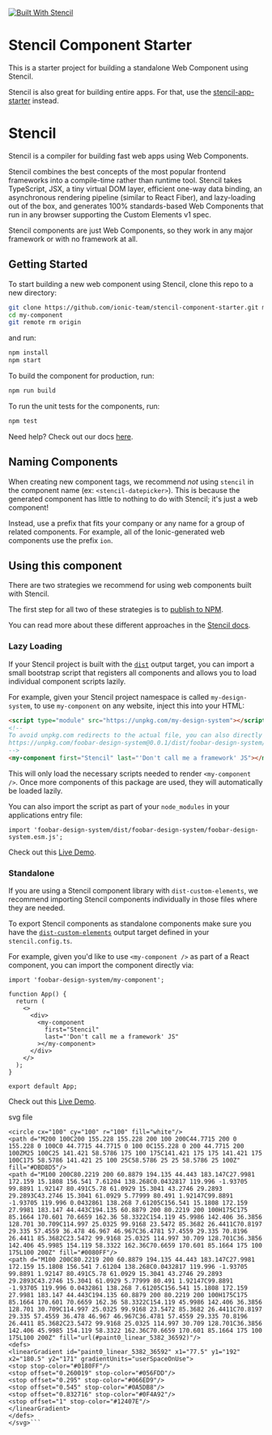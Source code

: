 [![Built With Stencil](https://img.shields.io/badge/-Built%20With%20Stencil-16161d.svg?logo=data%3Aimage%2Fsvg%2Bxml%3Bbase64%2CPD94bWwgdmVyc2lvbj0iMS4wIiBlbmNvZGluZz0idXRmLTgiPz4KPCEtLSBHZW5lcmF0b3I6IEFkb2JlIElsbHVzdHJhdG9yIDE5LjIuMSwgU1ZHIEV4cG9ydCBQbHVnLUluIC4gU1ZHIFZlcnNpb246IDYuMDAgQnVpbGQgMCkgIC0tPgo8c3ZnIHZlcnNpb249IjEuMSIgaWQ9IkxheWVyXzEiIHhtbG5zPSJodHRwOi8vd3d3LnczLm9yZy8yMDAwL3N2ZyIgeG1sbnM6eGxpbms9Imh0dHA6Ly93d3cudzMub3JnLzE5OTkveGxpbmsiIHg9IjBweCIgeT0iMHB4IgoJIHZpZXdCb3g9IjAgMCA1MTIgNTEyIiBzdHlsZT0iZW5hYmxlLWJhY2tncm91bmQ6bmV3IDAgMCA1MTIgNTEyOyIgeG1sOnNwYWNlPSJwcmVzZXJ2ZSI%2BCjxzdHlsZSB0eXBlPSJ0ZXh0L2NzcyI%2BCgkuc3Qwe2ZpbGw6I0ZGRkZGRjt9Cjwvc3R5bGU%2BCjxwYXRoIGNsYXNzPSJzdDAiIGQ9Ik00MjQuNywzNzMuOWMwLDM3LjYtNTUuMSw2OC42LTkyLjcsNjguNkgxODAuNGMtMzcuOSwwLTkyLjctMzAuNy05Mi43LTY4LjZ2LTMuNmgzMzYuOVYzNzMuOXoiLz4KPHBhdGggY2xhc3M9InN0MCIgZD0iTTQyNC43LDI5Mi4xSDE4MC40Yy0zNy42LDAtOTIuNy0zMS05Mi43LTY4LjZ2LTMuNkgzMzJjMzcuNiwwLDkyLjcsMzEsOTIuNyw2OC42VjI5Mi4xeiIvPgo8cGF0aCBjbGFzcz0ic3QwIiBkPSJNNDI0LjcsMTQxLjdIODcuN3YtMy42YzAtMzcuNiw1NC44LTY4LjYsOTIuNy02OC42SDMzMmMzNy45LDAsOTIuNywzMC43LDkyLjcsNjguNlYxNDEuN3oiLz4KPC9zdmc%2BCg%3D%3D&colorA=16161d&style=flat-square)](https://stenciljs.com)

# Stencil Component Starter

This is a starter project for building a standalone Web Component using Stencil.

Stencil is also great for building entire apps. For that, use the [stencil-app-starter](https://github.com/ionic-team/stencil-app-starter) instead.

# Stencil

Stencil is a compiler for building fast web apps using Web Components.

Stencil combines the best concepts of the most popular frontend frameworks into a compile-time rather than runtime tool. Stencil takes TypeScript, JSX, a tiny virtual DOM layer, efficient one-way data binding, an asynchronous rendering pipeline (similar to React Fiber), and lazy-loading out of the box, and generates 100% standards-based Web Components that run in any browser supporting the Custom Elements v1 spec.

Stencil components are just Web Components, so they work in any major framework or with no framework at all.

## Getting Started

To start building a new web component using Stencil, clone this repo to a new directory:

```bash
git clone https://github.com/ionic-team/stencil-component-starter.git my-component
cd my-component
git remote rm origin
```

and run:

```bash
npm install
npm start
```

To build the component for production, run:

```bash
npm run build
```

To run the unit tests for the components, run:

```bash
npm test
```

Need help? Check out our docs [here](https://stenciljs.com/docs/my-first-component).

## Naming Components

When creating new component tags, we recommend _not_ using `stencil` in the component name (ex: `<stencil-datepicker>`). This is because the generated component has little to nothing to do with Stencil; it's just a web component!

Instead, use a prefix that fits your company or any name for a group of related components. For example, all of the Ionic-generated web components use the prefix `ion`.

## Using this component

There are two strategies we recommend for using web components built with Stencil.

The first step for all two of these strategies is to [publish to NPM](https://docs.npmjs.com/getting-started/publishing-npm-packages).

You can read more about these different approaches in the [Stencil docs](https://stenciljs.com/docs/publishing).

### Lazy Loading

If your Stencil project is built with the [`dist`](https://stenciljs.com/docs/distribution) output target, you can import a small bootstrap script that registers all components and allows you to load individual component scripts lazily.

For example, given your Stencil project namespace is called `my-design-system`, to use `my-component` on any website, inject this into your HTML:

```html
<script type="module" src="https://unpkg.com/my-design-system"></script>
<!--
To avoid unpkg.com redirects to the actual file, you can also directly import:
https://unpkg.com/foobar-design-system@0.0.1/dist/foobar-design-system/foobar-design-system.esm.js
-->
<my-component first="Stencil" last="'Don't call me a framework' JS"></my-component>
```

This will only load the necessary scripts needed to render `<my-component />`. Once more components of this package are used, they will automatically be loaded lazily.

You can also import the script as part of your `node_modules` in your applications entry file:

```tsx
import 'foobar-design-system/dist/foobar-design-system/foobar-design-system.esm.js';
```

Check out this [Live Demo](https://stackblitz.com/edit/vitejs-vite-y6v26a?file=src%2Fmain.tsx).

### Standalone

If you are using a Stencil component library with `dist-custom-elements`, we recommend importing Stencil components individually in those files where they are needed.

To export Stencil components as standalone components make sure you have the [`dist-custom-elements`](https://stenciljs.com/docs/custom-elements) output target defined in your `stencil.config.ts`.

For example, given you'd like to use `<my-component />` as part of a React component, you can import the component directly via:

```tsx
import 'foobar-design-system/my-component';

function App() {
  return (
    <>
      <div>
        <my-component
          first="Stencil"
          last="'Don't call me a framework' JS"
        ></my-component>
      </div>
    </>
  );
}

export default App;
```

Check out this [Live Demo](https://stackblitz.com/edit/vitejs-vite-b6zuds?file=src%2FApp.tsx).



svg file
```<svg xmlns="http://www.w3.org/2000/svg" width="200" height="200" viewBox="0 0 200 200" fill="none">
<circle cx="100" cy="100" r="100" fill="white"/>
<path d="M200 100C200 155.228 155.228 200 100 200C44.7715 200 0 155.228 0 100C0 44.7715 44.7715 0 100 0C155.228 0 200 44.7715 200 100ZM25 100C25 141.421 58.5786 175 100 175C141.421 175 175 141.421 175 100C175 58.5786 141.421 25 100 25C58.5786 25 25 58.5786 25 100Z" fill="#DBD8D5"/>
<path d="M100 200C80.2219 200 60.8879 194.135 44.443 183.147C27.9981 172.159 15.1808 156.541 7.61204 138.268C0.0432817 119.996 -1.93705 99.8891 1.92147 80.491C5.78 61.0929 15.3041 43.2746 29.2893 29.2893C43.2746 15.3041 61.0929 5.77999 80.491 1.92147C99.8891 -1.93705 119.996 0.0432861 138.268 7.61205C156.541 15.1808 172.159 27.9981 183.147 44.443C194.135 60.8879 200 80.2219 200 100H175C175 85.1664 170.601 70.6659 162.36 58.3322C154.119 45.9986 142.406 36.3856 128.701 30.709C114.997 25.0325 99.9168 23.5472 85.3682 26.4411C70.8197 29.335 57.4559 36.478 46.967 46.967C36.4781 57.4559 29.335 70.8196 26.4411 85.3682C23.5472 99.9168 25.0325 114.997 30.709 128.701C36.3856 142.406 45.9985 154.119 58.3322 162.36C70.6659 170.601 85.1664 175 100 175L100 200Z" fill="#0080FF"/>
<path d="M100 200C80.2219 200 60.8879 194.135 44.443 183.147C27.9981 172.159 15.1808 156.541 7.61204 138.268C0.0432817 119.996 -1.93705 99.8891 1.92147 80.491C5.78 61.0929 15.3041 43.2746 29.2893 29.2893C43.2746 15.3041 61.0929 5.77999 80.491 1.92147C99.8891 -1.93705 119.996 0.0432861 138.268 7.61205C156.541 15.1808 172.159 27.9981 183.147 44.443C194.135 60.8879 200 80.2219 200 100H175C175 85.1664 170.601 70.6659 162.36 58.3322C154.119 45.9986 142.406 36.3856 128.701 30.709C114.997 25.0325 99.9168 23.5472 85.3682 26.4411C70.8197 29.335 57.4559 36.478 46.967 46.967C36.4781 57.4559 29.335 70.8196 26.4411 85.3682C23.5472 99.9168 25.0325 114.997 30.709 128.701C36.3856 142.406 45.9985 154.119 58.3322 162.36C70.6659 170.601 85.1664 175 100 175L100 200Z" fill="url(#paint0_linear_5382_36592)"/>
<defs>
<linearGradient id="paint0_linear_5382_36592" x1="77.5" y1="192" x2="180.5" y2="171" gradientUnits="userSpaceOnUse">
<stop stop-color="#0180FF"/>
<stop offset="0.260019" stop-color="#056FDD"/>
<stop offset="0.295" stop-color="#066ED9"/>
<stop offset="0.545" stop-color="#0A5DB8"/>
<stop offset="0.832716" stop-color="#0F4A92"/>
<stop offset="1" stop-color="#12407E"/>
</linearGradient>
</defs>
</svg>```
